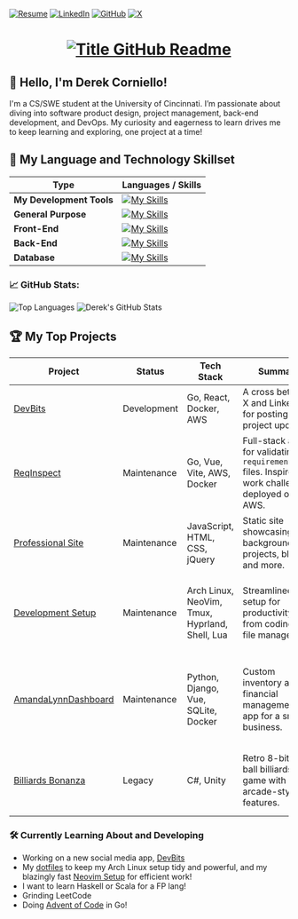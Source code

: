[![Resume](https://img.shields.io/badge/Resume-%2300ADD8.svg?style=for-the-badge&logo=adobeacrobatreader&logoColor=white)](https://derekcorniello.github.io/assets/DerekCornielloResume.pdf)
[![LinkedIn](https://img.shields.io/badge/LinkedIn-%230A66C2.svg?style=for-the-badge&logo=linkedin&logoColor=white)](https://www.linkedin.com/in/derek-corniello) 
[![GitHub](https://img.shields.io/badge/GitHub-%23121011.svg?style=for-the-badge&logo=github&logoColor=white)](https://github.com/derekcorniello) 
[![X](https://img.shields.io/badge/X-%231DA1F2.svg?style=for-the-badge&logo=x&logoColor=white)](https://x.com/derekcorniello)  

<h1 style="text-align: center">
  <a href="https://git.io/typing-svg" target="_blank">
    <img src="https://readme-typing-svg.herokuapp.com?font=Inter&weight=800&size=35&duration=2000&pause=1000&multiline=true&width=650&height=140&lines=%24+whoami;Derek+Corniello" alt="Title GitHub Readme" />
  </a>
</h1>

## 👋 Hello, I'm Derek Corniello!
I'm a CS/SWE student at the University of Cincinnati. I’m passionate about diving into software product design, project management, back-end development, and DevOps. My curiosity and eagerness to learn drives me to keep learning and exploring, one project at a time!

## 🥇 My Language and Technology Skillset
|**Type**|**Languages / Skills**|
|--------------------|------------------------------------------------------------------------------------------------------------|
| **My Development Tools**        | [![My Skills](https://skillicons.dev/icons?i=neovim,arch,git,aws,docker,postman,md,unity)](https://skillicons.dev) |
| **General Purpose** | [![My Skills](https://skillicons.dev/icons?i=py,go,cs,cpp,c,java)](https://skillicons.dev)                           |
| **Front-End**       | [![My Skills](https://skillicons.dev/icons?i=vue,vite,ts,js,html,css,bootstrap)](https://skillicons.dev)      |
| **Back-End**        | [![My Skills](https://skillicons.dev/icons?i=jquery,php,flask,django)](https://skillicons.dev)               |
| **Database**       | [![My Skills](https://skillicons.dev/icons?i=sqlite,postgresql,mysql)](https://skillicons.dev)               |


### 📈 GitHub Stats:
![Top Languages](https://github-readme-stats.vercel.app/api/top-langs/?username=DerekCorniello&langs_count=8&layout=compact&exclude_repo=dotfiles,NeoVim-Setup&size_weight=0.5&count_weight=0.5&hide=MATLAB,HTML,CSS&theme=highcontrast&hide_border=true)
![Derek's GitHub Stats](https://github-readme-stats.vercel.app/api?username=derekcorniello&show_icons=true&hide=stars&count_private=true&hide_rank=true&theme=highcontrast&hide_border=true)


## 🏆 My Top Projects

| Project                                      | Status      | Tech Stack                                   | Summary                                                                                          | Takeaways                                                                                           |
|----------------------------------------------|-------------|---------------------------------------------|--------------------------------------------------------------------------------------------------|----------------------------------------------------------------------------------------------------|
| [DevBits](https://www.github.com/DerekCorniello/DevBits) | Development | Go, React, Docker, AWS | A cross between X and LinkedIn for posting your project updates! | Project in early stages, still developing! |
| [ReqInspect](https://www.reqinspect.com)     | Maintenance | Go, Vue, Vite, AWS, Docker                  | Full-stack app for validating `requirements.txt` files. Inspired by work challenges, deployed on AWS. | Advanced full-stack skills, explored Go’s concurrency, improved AWS deployment and security.       |
| [Professional Site](https://derekcorniello.github.io) | Maintenance | JavaScript, HTML, CSS, jQuery              | Static site showcasing background, projects, blogs, and more.                                   | Showcased creativity, deepened web fundamentals.                                                   |
| [Development Setup](https://github.com/DerekCorniello/dotfiles) | Maintenance | Arch Linux, NeoVim, Tmux, Hyprland, Shell, Lua | Streamlined setup for productivity, from coding to file management.                              | Gained OS-level insights, optimized workflow, documented NeoVim journey [here](https://derekcorniello.github.io/views/blogs/nvim.html). |
| [AmandaLynnDashboard](https://github.com/DerekCorniello/AmandaLynnDashboard) | Maintenance | Python, Django, Vue, SQLite, Docker         | Custom inventory and financial management app for a small business.                              | Learned full-stack principles, CORS, and deployment with Docker for non-technical users.          |
| [Billiards Bonanza](https://dcoolman.itch.io/Billiards-Bonanza) | Legacy      | C#, Unity                                   | Retro 8-bit 8-ball billiards game with arcade-style features.                                    | Gained insights into game design, physics, and creative feature implementation.                   |



### 🛠️ Currently Learning About and Developing
- Working on a new social media app, [DevBits](https://www.github.com/DerekCorniello/DevBits)
- My [dotfiles](https://www.github.com/DerekCorniello/dotfiles) to keep my Arch Linux setup tidy and powerful, and my blazingly fast [Neovim Setup](https://www.github.com/DerekCorniello/NeoVim-Setup) for efficient work!
- I want to learn Haskell or Scala for a FP lang!
- Grinding LeetCode
- Doing [Advent of Code](https://github.com/DerekCorniello/advent-of-code-2024) in Go!

